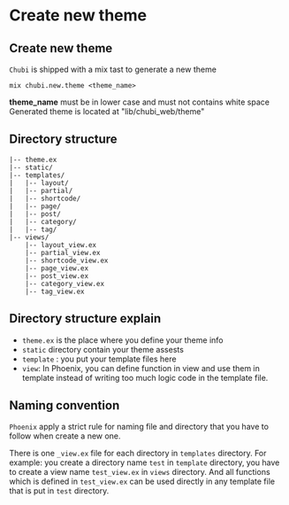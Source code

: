 # Create new theme

## Create new theme
`Chubi` is shipped with a mix tast to generate a new theme
```
mix chubi.new.theme <theme_name>
```
**theme_name** must be in lower case and must not contains white space
Generated theme is located at "lib/chubi_web/theme"

## Directory structure 

```
|-- theme.ex
|-- static/
|-- templates/
|   |-- layout/
|   |-- partial/
|   |-- shortcode/
|   |-- page/
|   |-- post/
|   |-- category/
|   |-- tag/
|-- views/
    |-- layout_view.ex
    |-- partial_view.ex
    |-- shortcode_view.ex
    |-- page_view.ex
    |-- post_view.ex
    |-- category_view.ex
    |-- tag_view.ex
```



## Directory structure explain

- `theme.ex` is the place where you define your theme info
- `static` directory contain your theme assests
- `template` : you put your template files here
- `view`: In Phoenix, you can define function in view and use them in template instead of writing too much logic code in the template file.

## Naming convention

`Phoenix` apply a strict rule for naming file and directory that you have to follow when create a new one.

There is one `_view.ex` file for each directory in `templates` directory. For example: you create a directory name `test` in `template` directory, you have to create a view name `test_view.ex` in `views` directory. And all functions which is defined in `test_view.ex` can be used directly in any template file that is put in `test` directory.
